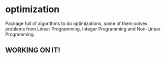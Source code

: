 # optimization
Package full of algorithms to do optimizations, some of them solves problems from Linear Programming, Integer Programming and Non-Linear Programming. 

## WORKING ON IT!
